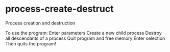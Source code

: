 # process-create-destruct
Process creation and destruction

To use the program:
Enter parameters
Create a new child process
Destroy all descendants of a process
Quit program and free memory
Enter selection
Then quits the program!
